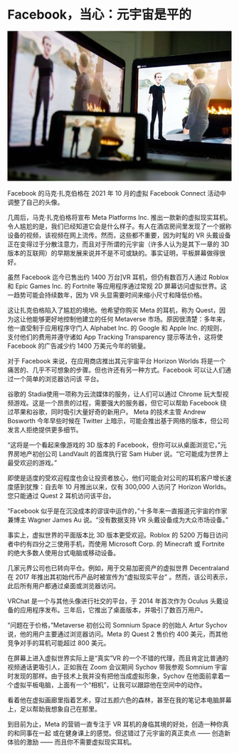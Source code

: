 # Facebook，当心：元宇宙是平的




![Facebook 的马克·扎克伯格在 2021 年 10 月的虚拟 Facebook Connect 活动中调整了自己的头像。](30.jpg)

Facebook 的马克·扎克伯格在 2021 年 10 月的虚拟 Facebook Connect 活动中调整了自己的头像。

几周后，马克·扎克伯格将宣布 Meta Platforms Inc. 推出一款新的虚拟现实耳机。令人尴尬的是，我们已经知道它会是什么样子。有人在酒店房间里发现了一个据称设备的视频，该视频在网上流传。然而，这些都不重要，因为时髦的 VR 头戴设备正在变得过于分散注意力，而且对于所谓的元宇宙（许多人认为是其下一章的 3D 版本的互联网）的早期发展来说并不是不可或缺的。事实证明，平板屏幕做得很好。 

虽然 Facebook 迄今已售出约 1400 万台]VR 耳机，但仍有数百万人通过 Roblox 和 Epic Games Inc. 的 Fortnite 等应用程序通过常规 2D 屏幕访问虚拟世界。这一趋势可能会持续数年，因为 VR 头显需要时间来缩小尺寸和降低价格。

这让扎克伯格陷入了尴尬的境地。他希望你购买 Meta 的耳机，称为 Quest，因为这让他能够更好地控制他建立的任何 Metaverse 市场。原因很清楚：多年来，他一直受制于应用程序守门人 Alphabet Inc. 的 Google 和 Apple Inc. 的规则，支付他们的费用并遵守诸如 App Tracking Transparency 提示等法令，这将使Facebook 的广告减少约 1400 万美元今年的销量。

对于 Facebook 来说，在应用商店推出其元宇宙平台 Horizon Worlds 将是一个痛苦的、几乎不可想象的步骤。但也许还有另一种方式。Facebook 可以让人们通过一个简单的浏览器访问该 平台。

谷歌的 Stadia使用一项称为云流媒体的服务，让人们可以通过 Chrome 玩大型视频游戏。这是一个昂贵的过程，需要强大的服务器，但它可以帮助 Facebook 绕过苹果和谷歌，同时吸引大量好奇的新用户。 Meta 的技术主管 Andrew Bosworth 今年早些时候在 Twitter 上暗示，可能会推出基于网络的版本，但公司发言人拒绝提供更多细节。

“这将是一个看起来像游戏的 3D 版本的 Facebook，但你可以从桌面浏览它，”元界房地产初创公司 LandVault 的首席执行官 Sam Huber 说。“它可能成为世界上最受欢迎的游戏。”

即使是适度的受欢迎程度也会让投资者放心，他们可能会对公司的耳机客户增长速度感到犹豫：自去年 10 月推出以来，仅有 300,000 人访问了 Horizon Worlds。您只能通过 Quest 2 耳机访问该平台。

“Facebook 似乎是在沉没成本的谬误中运作的，”十多年来一直报道元宇宙的作家兼博主 Wagner James Au 说。“没有数据支持 VR 头戴设备成为大众市场设备。”  

事实上，虚拟世界的平面版本比 3D 版本更受欢迎。Roblox 的 5200 万每日访问者中约有四分之三使用手机，而使用 Microsoft Corp. 的 Minecraft 或 Fortnite 的绝大多数人使用台式电脑或移动设备。

几家元界公司也已转向平仓。例如，用于交易加密资产的虚拟世界 Decentraland 在 2017 年推出其初始代币产品时被宣传为“虚拟现实平台”  。然而，该公司表示，此后所有用户都通过桌面或浏览器访问。

VRChat 是一个与其他头像进行社交的平台，于 2014 年首次作为 Oculus 头戴设备的应用程序发布。三年后，它推出了桌面版本，并吸引了数百万用户。

“问题在于价格，”Metaverse 初创公司 Somnium Space 的创始人 Artur Sychov 说，他的用户主要通过浏览器访问。Meta 的 Quest 2 售价约 400 美元，而其他竞争对手的耳机可能超过 800 美元。

在屏幕上进入虚拟世界实际上是“真实”VR 的一个不错的代理，而且肯定比普通的视频通话更吸引人，正如我在 Zoom 会议期间 Sychov 带我参观 Somnium 宇宙时发现的那样。由于技术上我并没有把他当成虚拟形象，Sychov 在他面前拿着一个虚拟平板电脑，上面有一个“相机”，让我可以跟踪他在空间中的动作。

看着他在虚拟画廊里指着艺术，穿过五颜六色的森林，甚至在我的笔记本电脑屏幕上，足以帮助我想象自己在那里。

到目前为止，Meta 的营销一直专注于 VR 耳机的身临其境的好处，创造一种你真的和同事在一起 或在健身课上的感觉。但这错过了元宇宙的真正卖点 [ ](https://www.bloomberg.com/opinion/articles/2022-08-31/meta-s-vr-headset-quest-won-t-replace-zoom)—— 创造新体验的激励 —— 而且你不需要虚拟现实耳机。


